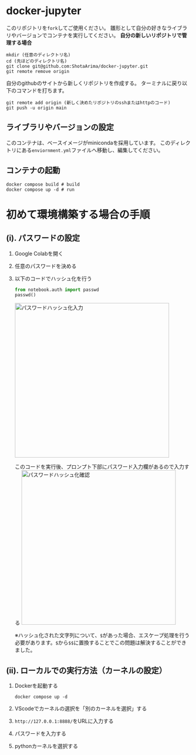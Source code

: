 # docker-jupyter
このリポジトリを`fork`してご使用ください。
雛形として自分の好きなライブラリやバージョンでコンテナを実行してください。
**自分の新しいリポジトリで管理する場合**
```shell
mkdir (任意のディレクトリ名)
cd (先ほどのディレクトリ名)
git clone git@github.com:ShotaArima/docker-jupyter.git
git remote remove origin
```
自分のgithubのサイトから新しくリポジトリを作成する。
ターミナルに戻り以下のコマンドを打ちます。
```shell
git remote add origin (新しく決めたリポジトリのsshまたはhttpのコード)
git push -u origin main
```

## ライブラリやバージョンの設定
このコンテナは、ベースイメージがminicondaを採用しています。
このディレクトリにある`enviornment.yml`ファイルへ移動し、編集してください。

## コンテナの起動
```shell
docker compose build # build
docker compose up -d # run
```
# 初めて環境構築する場合の手順

## (i). パスワードの設定
1. Google Colabを開く

2. 任意のパスワードを決める

3. 以下のコードでハッシュ化を行う
    ```python
    from notebook.auth import passwd
    passwd()
    ```
    <img width="420" alt="パスワードハッシュ化入力" src="https://github.com/ShotaArima/docker-jupyter/assets/130956497/36046f6c-d36a-4c25-a5b1-bd2d5b37d7ce">

    このコードを実行後、プロンプト下部にパスワード入力欄があるので入力する
    <img width="420" alt="パスワードハッシュ化確認" src="https://github.com/ShotaArima/docker-jupyter/assets/130956497/4ddb823c-5302-453d-9682-6a4d7f6a8ff4">

    ※ハッシュ化された文字列について、`$`があった場合、エスケープ処理を行う必要があります。`$`から`$$`に置換することでこの問題は解決することができました。

    

## (ii). ローカルでの実行方法（カーネルの設定）
1. Dockerを起動する
    ```shell
    docker compose up -d
    ```

2. VScodeでカーネルの選択を「別のカーネルを選択」する

3. `http://127.0.0.1:8888/`をURLに入力する

4. パスワードを入力する

5. pythonカーネルを選択する
